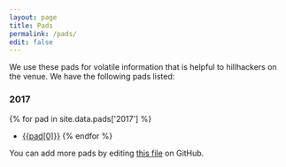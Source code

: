 ```yaml
---
layout: page
title: Pads
permalink: /pads/
edit: false
---
```


We use these pads for volatile information that is helpful
to hillhackers on the venue. We have the following pads listed:

### 2017

{% for pad in site.data.pads['2017'] %}
- [{{pad[0]}}](https://pads..in/{{pad[1]}})
{% endfor %}

You can add more pads by editing [this file][pads.yml] on GitHub.

[pads.yml]: https://github.com//website/blob/master/_data/pads.yml